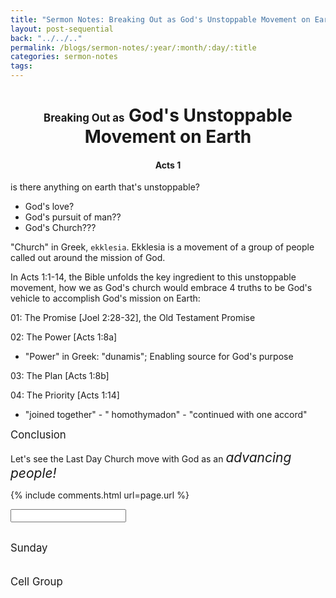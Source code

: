 ```yaml
---
title: "Sermon Notes: Breaking Out as God's Unstoppable Movement on Earth"
layout: post-sequential
back: "../../.."
permalink: /blogs/sermon-notes/:year/:month/:day/:title
categories: sermon-notes
tags: 
---
```


<style>
    h1#sn1, h4#sn4{
        text-align: center;
    }
</style>

<h1 id="sn1"><span style="font-size:60%;">Breaking Out as</span> God's Unstoppable Movement on Earth</h1>

<h4 id="sn4"><span class="timestamp">Acts 1</span></h4>

is there anything on earth that's unstoppable? 
* God's love?
* God's pursuit of man??
* God's Church???

"Church" in Greek, `ekklesia`. Ekklesia is a movement of a group of people called out around the mission of God.

In Acts 1:1-14, the Bible unfolds the key ingredient to this unstoppable movement, how we as God's church would embrace 4 truths to be God's vehicle to accomplish God's mission on Earth:

01: The Promise [Joel 2:28-32], the Old Testament Promise

02: The Power [Acts 1:8a]
* "Power" in Greek: "dunamis"; Enabling source for God's purpose

03: The Plan [Acts 1:8b]

04: The Priority [Acts 1:14]
* "joined together" - " homothymadon" - "continued with one accord"

<span style="font-size:120%;">Conclusion</span>

Let's see the Last Day Church move with God as an <span style="font-size:150%;">_advancing people!_</span>

<!--
<span class='disable-selection' ondblclick="this.innerHTML=''">&lt;<b>REDACTED</b>&gt;</span>
-->
{% include comments.html url=page.url %}

<input id="password-input" type="password" class="text-secret" onkeyup="unlock()" autocomplete="off">

<span class="disable-selection" id="truth" style="display:block;"><br><span style="font-size:120%;">Sunday</span><br> <br><br><span style="font-size:120%;">Cell Group</span><br> </span>
